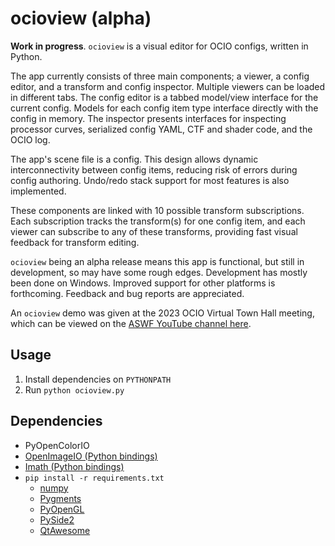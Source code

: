 <!-- SPDX-License-Identifier: CC-BY-4.0 -->
<!-- Copyright Contributors to the OpenColorIO Project. -->

ocioview (alpha)
================

**Work in progress**. ``ocioview`` is a visual editor for OCIO configs, written in 
Python.

The app currently consists of three main components; a viewer, a config editor, and a 
transform and config inspector. Multiple viewers can be loaded in different tabs. The 
config editor is a tabbed model/view interface for the current config. Models for 
each config item type interface directly with the config in memory. The inspector 
presents interfaces for inspecting processor curves, serialized config YAML, CTF and 
shader code, and the OCIO log.

The app's scene file is a config. This design allows dynamic interconnectivity between 
config items, reducing risk of errors during config authoring. Undo/redo stack support 
for most features is also implemented.

These components are linked with 10 possible transform subscriptions. Each subscription 
tracks the transform(s) for one config item, and each viewer can subscribe to any of 
these transforms, providing fast visual feedback for transform editing.

``ocioview`` being an alpha release means this app is functional, but still in 
development, so may have some rough edges. Development has mostly been done on Windows. 
Improved support for other platforms is forthcoming. Feedback and bug reports are 
appreciated.

An ``ocioview`` demo was given at the 2023 OCIO Virtual Town Hall meeting, which can be 
viewed on the [ASWF YouTube channel here](https://www.youtube.com/watch?v=y-oq693Wl8g).

Usage
-----

1. Install dependencies on ``PYTHONPATH``
2. Run ``python ocioview.py``

Dependencies
------------

* PyOpenColorIO
* [OpenImageIO (Python bindings)](https://github.com/OpenImageIO/oiio)
* [Imath (Python bindings)](https://github.com/AcademySoftwareFoundation/Imath)
* ``pip install -r requirements.txt``
  * [numpy](https://pypi.org/project/numpy/)
  * [Pygments](https://pypi.org/project/Pygments/)
  * [PyOpenGL](https://pypi.org/project/PyOpenGL/)
  * [PySide2](https://pypi.org/project/PySide2/)
  * [QtAwesome](https://pypi.org/project/QtAwesome/)
